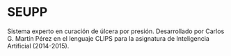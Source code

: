 SEUPP
=====

Sistema experto en curación de úlcera por presión. Desarrollado por Carlos G. Martín Pérez en el lenguaje CLIPS para la asignatura de Inteligencia Artificial (2014-2015).


